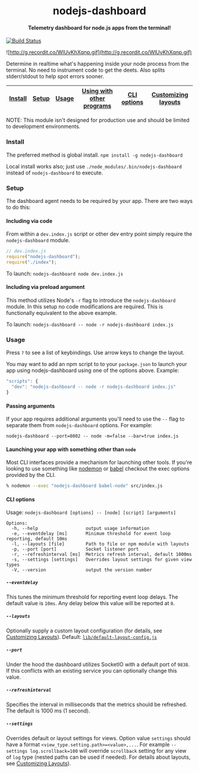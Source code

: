 <h1 align="center">nodejs-dashboard</h1>

<h4 align="center">
  Telemetry dashboard for node.js apps from the terminal!
</h4>

[![Build Status](https://travis-ci.org/FormidableLabs/nodejs-dashboard.svg?branch=master)](https://travis-ci.org/FormidableLabs/nodejs-dashboard)

![http://g.recordit.co/WlUvKhXqnp.gif](http://g.recordit.co/WlUvKhXqnp.gif)

Determine in realtime what's happening inside your node process from the terminal. No need to instrument code to get the deets. Also splits stderr/stdout to help spot errors sooner.

[Install](#install) | [Setup](#setup) | [Usage](#usage) | [Using with other programs](#launching-your-app-with-something-other-than-node) | [CLI options](#cli-options) | [Customizing layouts](#customizing-layouts)
---------------|---------------------|-----------------|-----------------|------------------------------------------|----------------------

NOTE: This module isn't designed for production use and should be limited to development environments.

### Install

The preferred method is global install.  `npm install -g nodejs-dashboard`

Local install works also; just use `./node_modules/.bin/nodejs-dashboard` instead of `nodejs-dashboard` to execute.

### Setup

The dashboard agent needs to be required by your app. There are two ways to do this:

#### Including via code

From within a `dev.index.js` script or other dev entry point simply require the `nodejs-dashboard` module.

```js
// dev.index.js
require("nodejs-dashboard");
require("./index");
```

To launch: `nodejs-dashboard node dev.index.js`

#### Including via preload argument

This method utilizes Node's `-r` flag to introduce the `nodejs-dashboard` module. In this setup no code modifications are required. This is functionally equivalent to the above example.

To launch: `nodejs-dashboard -- node -r nodejs-dashboard index.js`

### Usage

Press `?` to see a list of keybindings. Use arrow keys to change the layout.

You may want to add an npm script to to your `package.json` to launch your app using nodejs-dashboard using one of the options above. Example:

```js
"scripts": {
  "dev": "nodejs-dashboard -- node -r nodejs-dashboard index.js"
}
```

#### Passing arguments

If your app requires additional arguments you'll need to use the `--` flag to separate them from `nodejs-dashboard` options. For example:

`nodejs-dashboard --port=8002 -- node -m=false --bar=true index.js`

#### Launching your app with something other than `node`

Most CLI interfaces provide a mechanism for launching other tools. If you're looking to use something like [nodemon](https://github.com/remy/nodemon) or [babel](https://github.com/babel/babel/tree/master/packages/babel-cli) checkout the exec options provided by the CLI.

```bash
% nodemon --exec "nodejs-dashboard babel-node" src/index.js
```

#### CLI options

Usage: `nodejs-dashboard [options] -- [node] [script] [arguments]`

```
Options:
  -h, --help                  output usage information
  -e, --eventdelay [ms]       Minimum threshold for event loop reporting, default 10ms
  -l, --layouts [file]        Path to file or npm module with layouts
  -p, --port [port]           Socket listener port
  -r, --refreshinterval [ms]  Metrics refresh interval, default 1000ms
  -s, --settings [settings]   Overrides layout settings for given view types           
  -V, --version               output the version number
```

##### `--eventdelay`
This tunes the minimum threshold for reporting event loop delays. The default value is `10ms`. Any delay below this value will be reported at `0`.

##### `--layouts`
Optionally supply a custom layout configuration (for details, see [Customizing Layouts](/LAYOUTS.md)). Default: [`lib/default-layout-config.js`](./lib/default-layout-config.js)

##### `--port`
Under the hood the dashboard utilizes SocketIO with a default port of `9838`. If this conflicts with an existing service you can optionally change this value.

##### `--refreshinterval`
Specifies the interval in milliseconds that the metrics should be refreshed. The default is 1000 ms (1 second).

##### `--settings`
Overrides default or layout settings for views. Option value `settings` should have a format `<view_type.setting.path>=<value>,...`. For example `--settings log.scrollback=100` will override `scrollback` setting for any view of `log` type (nested paths can be used if needed). For details about layouts, see [Customizing Layouts](/LAYOUTS.md)).